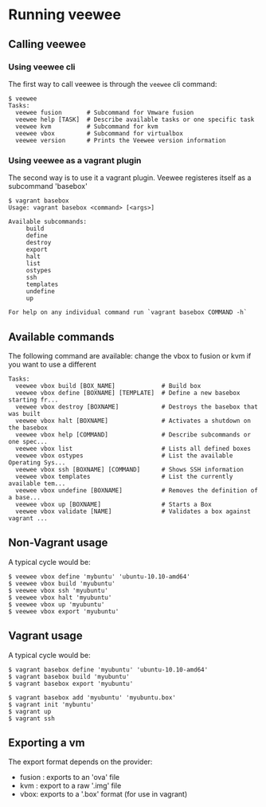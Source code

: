 # Running veewee

## Calling veewee

### Using veewee cli

The first way to call veewee is through the `veewee` cli command:

    $ veewee
    Tasks:
      veewee fusion       # Subcommand for Vmware fusion
      veewee help [TASK]  # Describe available tasks or one specific task
      veewee kvm          # Subcommand for kvm
      veewee vbox         # Subcommand for virtualbox
      veewee version      # Prints the Veewee version information

### Using veewee as a vagrant plugin

The second way is to use it a vagrant plugin. Veewee registeres itself as a subcommand 'basebox'

    $ vagrant basebox
    Usage: vagrant basebox <command> [<args>]

    Available subcommands:
         build
         define
         destroy
         export
         halt
         list
         ostypes
         ssh
         templates
         undefine
         up

    For help on any individual command run `vagrant basebox COMMAND -h`


## Available commands

The following command are available: change the vbox to fusion or kvm if you want to use a different <provider>

    Tasks:
      veewee vbox build [BOX_NAME]             # Build box
      veewee vbox define [BOXNAME] [TEMPLATE]  # Define a new basebox starting fr...
      veewee vbox destroy [BOXNAME]            # Destroys the basebox that was built
      veewee vbox halt [BOXNAME]               # Activates a shutdown on the basebox
      veewee vbox help [COMMAND]               # Describe subcommands or one spec...
      veewee vbox list                         # Lists all defined boxes
      veewee vbox ostypes                      # List the available Operating Sys...
      veewee vbox ssh [BOXNAME] [COMMAND]      # Shows SSH information
      veewee vbox templates                    # List the currently available tem...
      veewee vbox undefine [BOXNAME]           # Removes the definition of a base...
      veewee vbox up [BOXNAME]                 # Starts a Box
      veewee vbox validate [NAME]              # Validates a box against vagrant ...


## Non-Vagrant usage

A typical cycle would be:

    $ veewee vbox define 'mybuntu' 'ubuntu-10.10-amd64'
    $ veewee vbox build 'myubuntu'
    $ veewee vbox ssh 'myubuntu'
    $ veewee vbox halt 'myubuntu'
    $ veewee vbox up 'myubuntu'
    $ veewee vbox export 'myubuntu'


## Vagrant usage

A typical cycle would be:

    $ vagrant basebox define 'myubuntu' 'ubuntu-10.10-amd64'
    $ vagrant basebox build 'myubuntu'
    $ vagrant basebox export 'myubuntu'

    $ vagrant basebox add 'myubuntu' 'myubuntu.box'
    $ vagrant init 'mybuntu'
    $ vagrant up
    $ vagrant ssh


## Exporting a vm

The export format depends on the provider:

- fusion : exports to an 'ova' file
- kvm : export to a raw '.img' file
- vbox: exports to a '.box' format (for use in vagrant)
